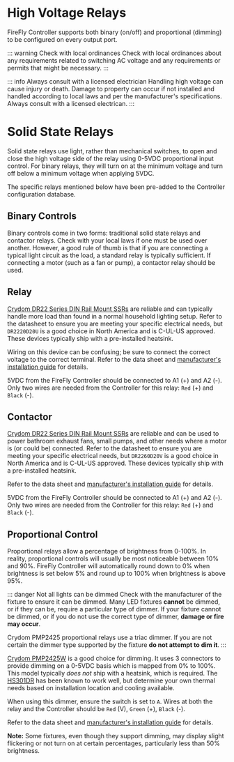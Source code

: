 # High Voltage Relays
FireFly Controller supports both binary (on/off) and proportional (dimming) to be configured on every output port.

::: warning Check with local ordinances
Check with local ordinances about any requirements related to switching AC voltage and any requirements or permits that might be necessary.
:::

::: info Always consult with a licensed electrician
Handling high voltage can cause injury or death.  Damage to property can occur if not installed and handled according to local laws and per the manufacturer's specifications.  Always consult with a licensed electrican.
:::

# Solid State Relays
Solid state relays use light, rather than mechanical switches, to open and close the high voltage side of the relay using 0-5VDC proportional input control.  For binary relays, they will turn on at the minimum voltage and turn off below a minimum voltage when applying 5VDC.

The specific relays mentioned below have been pre-added to the Controller configuration database.

## Binary Controls
Binary controls come in two forms: traditional solid state relays and contactor relays.  Check with your local laws if one must be used over another.  However, a good rule of thumb is that if you are connecting a typical light circuit as the load, a standard relay is typically sufficient.  If connecting a motor (such as a fan or pump), a contactor relay should be used.

## Relay
[Crydom DR22 Series DIN Rail Mount SSRs](https://www.sensata.com/products/relays/dr22-series-din-rail-mount-ac-output-ssr-dr2260d20u) are reliable and can typically handle more load than found in a normal household lighting setup.  Refer to the datasheet to ensure you are meeting your specific electrical needs, but `DR2220D20U` is a good choice in North America and is C-UL-US approved.  These devices typically ship with a pre-installed heatsink.

Wiring on this device can be confusing; be sure to connect the correct voltage to the correct terminal.  Refer to the data sheet and [manufacturer's installation guide](https://www.sensata.com/sites/default/files/a/sensata-dr22-series-din-rail-mount-ssr-installation.pdf) for details.

5VDC from the FireFly Controller should be connected to A1 (+) and A2 (-).  Only two wires are needed from the Controller for this relay: `Red` (+) and `Black` (-).

## Contactor
[Crydom DR22 Series DIN Rail Mount SSRs](https://www.sensata.com/products/relays/dr22-series-din-rail-mount-ac-output-ssr-dr2260d20v) are reliable and can be used to power bathroom exhaust fans, small pumps, and other needs where a motor is (or could be) connected.  Refer to the datasheet to ensure you are meeting your specific electrical needs, but `DR2260D20V` is a good choice in North America and is C-UL-US approved.  These devices typically ship with a pre-installed heatsink.

Refer to the data sheet and [manufacturer's installation guide](https://www.sensata.com/sites/default/files/a/sensata-dr22-series-din-rail-mount-ssr-installation.pdf) for details.

5VDC from the FireFly Controller should be connected to A1 (+) and A2 (-).  Only two wires are needed from the Controller for this relay: `Red` (+) and `Black` (-).

## Proportional Control
Proportional relays allow a percentage of brightness from 0-100%.  In reality, proportional controls will usually be most noticeable between 10% and 90%.  FireFly Controller will automatically round down to 0% when brightness is set below 5% and round up to 100% when brightness is above 95%. 


::: danger Not all lights can be dimmed
Check with the manufacturer of the fixture to ensure it can be dimmed.  Many LED fixtures **cannot** be dimmed, or if they can be, require a particular type of dimmer.  If your fixture cannot be dimmed, or if you do not use the correct type of dimmer, **damage or fire may occur**.  

Crydom PMP2425 proportional relays use a triac dimmer.  If you are not certain the dimmer type supported by the fixture **do not attempt to dim it**.
:::

[Crydom PMP2425W](https://www.sensata.com/products/relays/pmp-series-proportional-control-ssr-pmp2425w) is a good choice for dimming.  It uses 3 connectors to provide dimming on a 0-5VDC basis which is mapped from 0% to 100%.  This model typically _does not_ ship with a heatsink, which is required.  The [HS301DR](https://www.sensata.com/sites/default/files/a/sensata-hs301dr-heatsink-ssr-assemblies-datasheet.pdf) has been known to work well, but determine your own thermal needs based on installation location and cooling available.

When using this dimmer, ensure the switch is set to `A`.  Wires at both the relay and the Controller should be `Red` (V), `Green` (+), `Black` (-).

Refer to the data sheet and [manufacturer's installation guide](https://www.sensata.com/sites/default/files/a/sensata-pmp%20series-installation-sheet.pdf) for details.

**Note:** Some fixtures, even though they support dimming, may display slight flickering or not turn on at certain percentages, particularly less than 50% brightness.